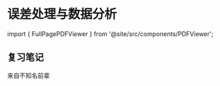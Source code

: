 # 误差处理与数据分析

import { FullPagePDFViewer } from '@site/src/components/PDFViewer';

## 复习笔记
来自不知名前辈

<FullPagePDFViewer 
  src="/pdfs/误差理论与数据处理.pdf"
  pageSpacing={1}
  maxWidth={900}
/>
